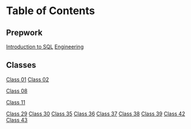 # Table of Contents

## Prepwork

[Introduction to SQL](401/introSQL.md)
[Engineering](401/engineering.md)
## Classes

[Class 01](401/class-01.md)
[Class 02](401/class-02.md)
<!-- [Class 03](401/class-03.md)
[Class 04](401/class-04.md)
[Class 05](401/class-05.md)
[Class 06](401/class-06.md)
[Class 07](401/class-07.md) -->
[Class 08](401/class-08.md)
<!-- [Class 09](401/class-09.md)
[Class 10](401/class-10.md) -->
[Class 11](401/class-11.md)
<!-- [Class 12](401/class-12.md)
[Class 13](401/class-13.md)
[Class 14](401/class-14.md)
[Class 15](401/class-15.md) -->
[Class 29](401/class-29.md)
[Class 30](401/class-30.md)
[Class 35](401/class-35.md)
[Class 36](401/class-36.md)
[Class 37](401/class-37.md)
[Class 38](401/class-38.md)
[Class 39](401/class-39.md)
[Class 42](401/class-42.md)
[Class 43](401/class-43.md)
